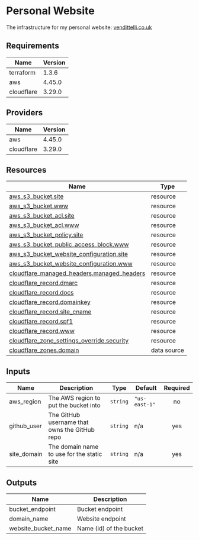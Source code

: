 <!-- BEGIN_TF_DOCS -->
# Personal Website

The infrastructure for my personal website: [vendittelli.co.uk](https://vendittelli.co.uk/)

## Requirements

| Name | Version |
|------|---------|
| terraform | 1.3.6 |
| aws | 4.45.0 |
| cloudflare | 3.29.0 |

## Providers

| Name | Version |
|------|---------|
| aws | 4.45.0 |
| cloudflare | 3.29.0 |

## Resources

| Name | Type |
|------|------|
| [aws_s3_bucket.site](https://registry.terraform.io/providers/hashicorp/aws/4.45.0/docs/resources/s3_bucket) | resource |
| [aws_s3_bucket.www](https://registry.terraform.io/providers/hashicorp/aws/4.45.0/docs/resources/s3_bucket) | resource |
| [aws_s3_bucket_acl.site](https://registry.terraform.io/providers/hashicorp/aws/4.45.0/docs/resources/s3_bucket_acl) | resource |
| [aws_s3_bucket_acl.www](https://registry.terraform.io/providers/hashicorp/aws/4.45.0/docs/resources/s3_bucket_acl) | resource |
| [aws_s3_bucket_policy.site](https://registry.terraform.io/providers/hashicorp/aws/4.45.0/docs/resources/s3_bucket_policy) | resource |
| [aws_s3_bucket_public_access_block.www](https://registry.terraform.io/providers/hashicorp/aws/4.45.0/docs/resources/s3_bucket_public_access_block) | resource |
| [aws_s3_bucket_website_configuration.site](https://registry.terraform.io/providers/hashicorp/aws/4.45.0/docs/resources/s3_bucket_website_configuration) | resource |
| [aws_s3_bucket_website_configuration.www](https://registry.terraform.io/providers/hashicorp/aws/4.45.0/docs/resources/s3_bucket_website_configuration) | resource |
| [cloudflare_managed_headers.managed_headers](https://registry.terraform.io/providers/cloudflare/cloudflare/3.29.0/docs/resources/managed_headers) | resource |
| [cloudflare_record.dmarc](https://registry.terraform.io/providers/cloudflare/cloudflare/3.29.0/docs/resources/record) | resource |
| [cloudflare_record.docs](https://registry.terraform.io/providers/cloudflare/cloudflare/3.29.0/docs/resources/record) | resource |
| [cloudflare_record.domainkey](https://registry.terraform.io/providers/cloudflare/cloudflare/3.29.0/docs/resources/record) | resource |
| [cloudflare_record.site_cname](https://registry.terraform.io/providers/cloudflare/cloudflare/3.29.0/docs/resources/record) | resource |
| [cloudflare_record.spf1](https://registry.terraform.io/providers/cloudflare/cloudflare/3.29.0/docs/resources/record) | resource |
| [cloudflare_record.www](https://registry.terraform.io/providers/cloudflare/cloudflare/3.29.0/docs/resources/record) | resource |
| [cloudflare_zone_settings_override.security](https://registry.terraform.io/providers/cloudflare/cloudflare/3.29.0/docs/resources/zone_settings_override) | resource |
| [cloudflare_zones.domain](https://registry.terraform.io/providers/cloudflare/cloudflare/3.29.0/docs/data-sources/zones) | data source |

## Inputs

| Name | Description | Type | Default | Required |
|------|-------------|------|---------|:--------:|
| aws\_region | The AWS region to put the bucket into | `string` | `"us-east-1"` | no |
| github\_user | The GitHub username that owns the GitHub repo | `string` | n/a | yes |
| site\_domain | The domain name to use for the static site | `string` | n/a | yes |

## Outputs

| Name | Description |
|------|-------------|
| bucket\_endpoint | Bucket endpoint |
| domain\_name | Website endpoint |
| website\_bucket\_name | Name (id) of the bucket |
<!-- END_TF_DOCS -->
